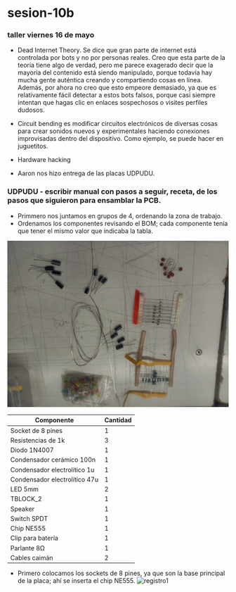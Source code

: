 # sesion-10b
### taller viernes 16 de mayo
- Dead Internet Theory. Se dice que gran parte de internet está controlada por bots y no por personas reales. Creo que esta parte de la teoría tiene algo de verdad, pero me parece exagerado decir que la mayoría del contenido está siendo manipulado, porque todavía hay mucha gente auténtica creando y compartiendo cosas en línea. Además, por ahora no creo que esto empeore demasiado, ya que es relativamente fácil detectar a estos bots falsos, porque casi siempre intentan que hagas clic en enlaces sospechosos o visites perfiles dudosos.
  
- Circuit bending es modificar circuitos electrónicos de diversas cosas para crear sonidos nuevos y experimentales haciendo conexiones improvisadas dentro del dispositivo. Como ejemplo, se puede hacer en juguetitos.
  
- Hardware hacking
  
  
- Aaron nos hizo entrega de las placas UDPUDU.

### UDPUDU - escribir manual con pasos a seguir, receta, de los pasos que siguieron para ensamblar la PCB.
- Primmero nos juntamos en grupos de 4, ordenando la zona de trabajo.
- Ordenamos los componentes revisando el BOM; cada componente tenía que tener el mismo valor que indicaba la tabla.
  
![Foto de los componentes](./archivos/componentes.jpg)

| Componente                      | Cantidad |
|--------------------------------|----------|
| Socket de 8 pines              | 1        |
| Resistencias de 1k             | 3        |
| Diodo 1N4007                   | 1        |
| Condensador cerámico 100n      | 1        |
| Condensador electrolítico 1u   | 1        |
| Condensador electrolítico 47u  | 1        |
| LED 5mm                        | 2        |
| TBLOCK_2                       | 1        |
| Speaker                        | 1        |
| Switch SPDT                    | 1        |
| Chip NE555                     | 1        |
| Clip para batería              | 1        |
| Parlante 8Ω                    | 1        |
| Cables caimán                  | 2        |

- Primero colocamos los sockets de 8 pines, ya que son la base principal de la placa; ahí se inserta el chip NE555.
![registro1](./archivos/registro1.jpg)
